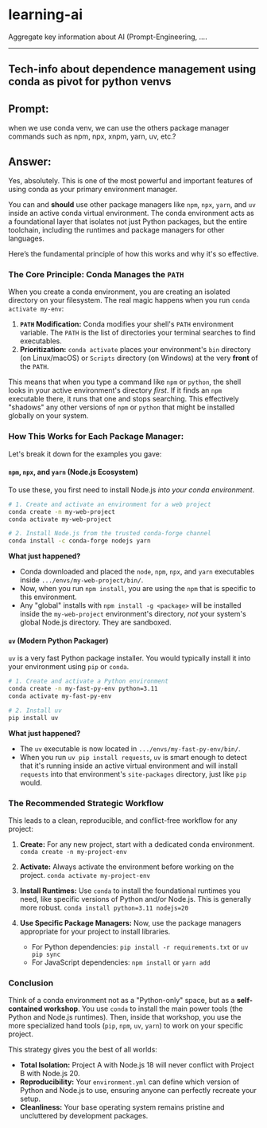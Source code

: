 # learning-ai
Aggregate key information about AI (Prompt-Engineering, ....


---  
## Tech-info about dependence management using conda as pivot for python venvs 
## Prompt:  
when we use conda venv, we can use the others package manager commands such as npm, npx, xnpm, yarn, uv, etc.?

## Answer:  

Yes, absolutely. This is one of the most powerful and important features of using conda as your primary environment manager.

You can and **should** use other package managers like `npm`, `npx`, `yarn`, and `uv` inside an active conda virtual environment. The conda environment acts as a foundational layer that isolates not just Python packages, but the entire toolchain, including the runtimes and package managers for other languages.

Here’s the fundamental principle of how this works and why it's so effective.

### The Core Principle: Conda Manages the `PATH`

When you create a conda environment, you are creating an isolated directory on your filesystem. The real magic happens when you run `conda activate my-env`:

1.  **`PATH` Modification:** Conda modifies your shell's `PATH` environment variable. The `PATH` is the list of directories your terminal searches to find executables.
2.  **Prioritization:** `conda activate` places your environment's `bin` directory (on Linux/macOS) or `Scripts` directory (on Windows) at the very **front** of the `PATH`.

This means that when you type a command like `npm` or `python`, the shell looks in your active environment's directory *first*. If it finds an `npm` executable there, it runs that one and stops searching. This effectively "shadows" any other versions of `npm` or `python` that might be installed globally on your system.

### How This Works for Each Package Manager:

Let's break it down for the examples you gave:

#### `npm`, `npx`, and `yarn` (Node.js Ecosystem)

To use these, you first need to install Node.js *into your conda environment*.

```bash
# 1. Create and activate an environment for a web project
conda create -n my-web-project
conda activate my-web-project

# 2. Install Node.js from the trusted conda-forge channel
conda install -c conda-forge nodejs yarn
```

**What just happened?**
*   Conda downloaded and placed the `node`, `npm`, `npx`, and `yarn` executables inside `.../envs/my-web-project/bin/`.
*   Now, when you run `npm install`, you are using the `npm` that is specific to this environment.
*   Any "global" installs with `npm install -g <package>` will be installed inside the `my-web-project` environment's directory, *not* your system's global Node.js directory. They are sandboxed.

#### `uv` (Modern Python Packager)

`uv` is a very fast Python package installer. You would typically install it into your environment using `pip` or `conda`.

```bash
# 1. Create and activate a Python environment
conda create -n my-fast-py-env python=3.11
conda activate my-fast-py-env

# 2. Install uv
pip install uv
```

**What just happened?**
*   The `uv` executable is now located in `.../envs/my-fast-py-env/bin/`.
*   When you run `uv pip install requests`, `uv` is smart enough to detect that it's running inside an active virtual environment and will install `requests` into that environment's `site-packages` directory, just like `pip` would.

### The Recommended Strategic Workflow

This leads to a clean, reproducible, and conflict-free workflow for any project:

1.  **Create:** For any new project, start with a dedicated conda environment.
    `conda create -n my-project-env`

2.  **Activate:** Always activate the environment before working on the project.
    `conda activate my-project-env`

3.  **Install Runtimes:** Use `conda` to install the foundational runtimes you need, like specific versions of Python and/or Node.js. This is generally more robust.
    `conda install python=3.11 nodejs=20`

4.  **Use Specific Package Managers:** Now, use the package managers appropriate for your project to install libraries.
    *   For Python dependencies: `pip install -r requirements.txt` or `uv pip sync`
    *   For JavaScript dependencies: `npm install` or `yarn add`

### Conclusion

Think of a conda environment not as a "Python-only" space, but as a **self-contained workshop**. You use `conda` to install the main power tools (the Python and Node.js runtimes). Then, inside that workshop, you use the more specialized hand tools (`pip`, `npm`, `uv`, `yarn`) to work on your specific project.

This strategy gives you the best of all worlds:
*   **Total Isolation:** Project A with Node.js 18 will never conflict with Project B with Node.js 20.
*   **Reproducibility:** Your `environment.yml` can define which version of Python and Node.js to use, ensuring anyone can perfectly recreate your setup.
*   **Cleanliness:** Your base operating system remains pristine and uncluttered by development packages.
